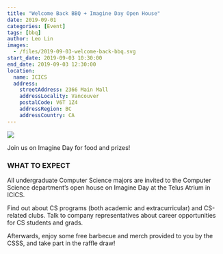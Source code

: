 ```yaml
---
title: "Welcome Back BBQ + Imagine Day Open House"
date: 2019-09-01
categories: [Event]
tags: [bbq]
author: Leo Lin
images:
  - /files/2019-09-03-welcome-back-bbq.svg
start_date: 2019-09-03 10:30:00
end_date: 2019-09-03 12:30:00
location:
  name: ICICS
  address:
    streetAddress: 2366 Main Mall
    addressLocality: Vancouver
    postalCode: V6T 1Z4
    addressRegion: BC
    addressCountry: CA
---
```


![](/files/2019-09-03-welcome-back-bbq.svg)

Join us on Imagine Day for food and prizes!

### WHAT TO EXPECT

All undergraduate Computer Science majors are invited to the Computer Science department’s open house on Imagine Day at the Telus Atrium in ICICS.

Find out about CS programs (both academic and extracurricular) and CS-related clubs. Talk to company representatives about career opportunities for CS students and grads.

Afterwards, enjoy some free barbecue and merch provided to you by the CSSS, and take part in the raffle draw!
